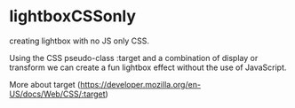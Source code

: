 # lightboxCSSonly
creating lightbox with no JS only CSS.

Using the CSS pseudo-class :target and a combination of display or transform we can create a fun lightbox effect without the use of JavaScript.

More about target (https://developer.mozilla.org/en-US/docs/Web/CSS/:target)
